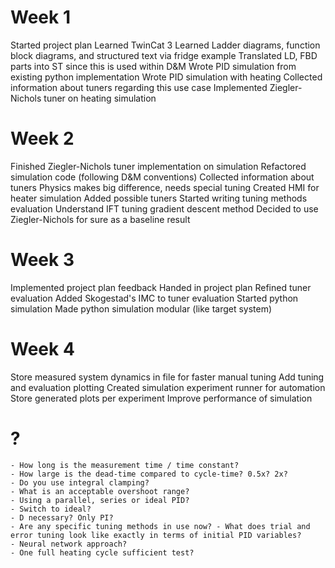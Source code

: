 # Week 1
Started project plan
Learned TwinCat 3
    Learned Ladder diagrams, function block diagrams, and structured text via fridge example
    Translated LD, FBD parts into ST since this is used within D&M
Wrote PID simulation from existing python implementation
Wrote PID simulation with heating
Collected information about tuners regarding this use case
    Implemented Ziegler-Nichols tuner on heating simulation

# Week 2
Finished Ziegler-Nichols tuner implementation on simulation
    Refactored simulation code (following D&M conventions)
Collected information about tuners
    Physics makes big difference, needs special tuning
Created HMI for heater simulation
Added possible tuners
    Started writing tuning methods evaluation
Understand IFT tuning gradient descent method
    Decided to use Ziegler-Nichols for sure as a baseline result

# Week 3
Implemented project plan feedback
Handed in project plan
Refined tuner evaluation
    Added Skogestad's IMC to tuner evaluation
    Started python simulation
Made python simulation modular (like target system)

# Week 4
Store measured system dynamics in file for faster manual tuning
Add tuning and evaluation plotting
Created simulation experiment runner for automation
Store generated plots per experiment
Improve performance of simulation

# ?
    - How long is the measurement time / time constant?
    - How large is the dead-time compared to cycle-time? 0.5x? 2x?
    - Do you use integral clamping?
    - What is an acceptable overshoot range?
    - Using a parallel, series or ideal PID?
    - Switch to ideal?
    - D necessary? Only PI?
    - Are any specific tuning methods in use now? - What does trial and error tuning look like exactly in terms of initial PID variables?
    - Neural network approach?
    - One full heating cycle sufficient test?